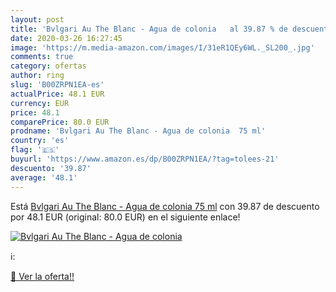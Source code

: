 ```yaml
---
layout: post
title: 'Bvlgari Au The Blanc - Agua de colonia   al 39.87 % de descuento'
date: 2020-03-26 16:27:45
image: 'https://m.media-amazon.com/images/I/31eR1QEy6WL._SL200_.jpg'
comments: true
category: ofertas
author: ring
slug: 'B00ZRPN1EA-es'
actualPrice: 48.1 EUR
currency: EUR
price: 48.1
comparePrice: 80.0 EUR
prodname: 'Bvlgari Au The Blanc - Agua de colonia  75 ml'
country: 'es'
flag: '🇪🇸'
buyurl: 'https://www.amazon.es/dp/B00ZRPN1EA/?tag=tolees-21'
descuento: '39.87'
average: '48.1'
---
```


Está [Bvlgari Au The Blanc - Agua de colonia  75 ml](https://www.amazon.es/dp/B00ZRPN1EA/?tag=tolees-21) con 39.87 de descuento por 48.1 EUR (original: 80.0 EUR) en el siguiente enlace!

[![Bvlgari Au The Blanc - Agua de colonia  ](https://m.media-amazon.com/images/I/31eR1QEy6WL._SL200_.jpg)](https://www.amazon.es/dp/B00ZRPN1EA/?tag=tolees-21)

ℹ️:


[🛒 Ver la oferta!!](https://www.amazon.es/dp/B00ZRPN1EA/?tag=tolees-21)
